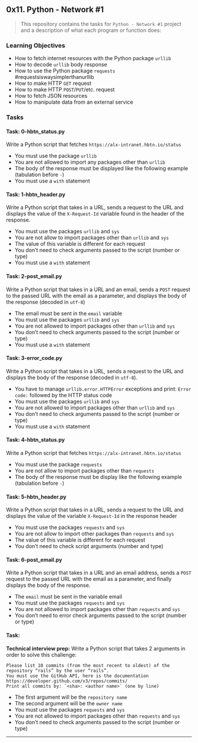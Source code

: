 ## 0x11. Python - Network #1

> This repository contains the tasks for `Python - Network #1` project and a description of what each program or function does:

### Learning Objectives

* How to fetch internet resources with the Python package `urllib`
* How to decode `urllib` body response
* How to use the Python package `requests` #requestsiswaysimplerthanurllib
* How to make HTTP `GET` request
* How to make HTTP `POST`/`PUT`/etc. request
* How to fetch JSON resources
* How to manipulate data from an external service


### Tasks

#### Task: 0-hbtn_status.py
Write a Python script that fetches `https://alx-intranet.hbtn.io/status`
* You must use the package `urllib`
* You are not allowed to import any packages other than `urllib`
* The body of the response must be displayed like the following example (tabulation before `-`)
* You must use a `with` statement

#### Task: 1-hbtn_header.py
Write a Python script that takes in a URL, sends a request to the URL and displays the value of the `X-Request-Id` variable found in the header of the response.
* You must use the packages `urllib` and `sys`
* You are not allow to import packages other than `urllib` and `sys`
* The value of this variable is different for each request
* You don’t need to check arguments passed to the script (number or type)
* You must use a `with` statement

#### Task: 2-post_email.py
Write a Python script that takes in a URL and an email, sends a `POST` request to the passed URL with the email as a parameter, and displays the body of the response (decoded in `utf-8`)
* The email must be sent in the `email` variable
* You must use the packages `urllib` and `sys`
* You are not allowed to import packages other than `urllib` and `sys`
* You don’t need to check arguments passed to the script (number or type)
* You must use a `with` statement

#### Task: 3-error_code.py
Write a Python script that takes in a URL, sends a request to the URL and displays the body of the response (decoded in `utf-8`).
* You have to manage `urllib.error.HTTPError` exceptions and print: `Error code:` followed by the HTTP status code
* You must use the packages `urllib` and `sys`
* You are not allowed to import packages other than `urllib` and `sys`
* You don’t need to check arguments passed to the script (number or type)
* You must use a `with` statement

#### Task: 4-hbtn_status.py
Write a Python script that fetches `https://alx-intranet.hbtn.io/status`
* You must use the package `requests`
* You are not allow to import packages other than `requests`
* The body of the response must be display like the following example (tabulation before `-`)

#### Task: 5-hbtn_header.py
Write a Python script that takes in a URL, sends a request to the URL and displays the value of the variable `X-Request-Id` in the response header
* You must use the packages `requests` and `sys`
* You are not allow to import other packages than `requests` and `sys`
* The value of this variable is different for each request
* You don’t need to check script arguments (number and type)

#### Task: 6-post_email.py
Write a Python script that takes in a URL and an email address, sends a `POST` request to the passed URL with the email as a parameter, and finally displays the body of the response.
* The `email` must be sent in the variable email
* You must use the packages `requests` and `sys`
* You are not allowed to import packages other than `requests` and `sys`
* You don’t need to error check arguments passed to the script (number or type)

#### Task: 
**Technical interview prep:** 
Write a Python script that takes 2 arguments in order to solve this challenge:
```
Please list 10 commits (from the most recent to oldest) of the repository “rails” by the user “rails”.
You must use the GitHub API, here is the documentation https://developer.github.com/v3/repos/commits/ 
Print all commits by: `<sha>: <author name>` (one by line)
```
* The first argument will be the `repository name`
* The second argument will be the `owner name`
* You must use the packages `requests` and `sys`
* You are not allowed to import packages other than `requests` and `sys`
* You don’t need to check arguments passed to the script (number or type)

___


